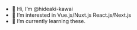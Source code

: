 - 👋 Hi, I’m @hideaki-kawai
- 👀 I’m interested in Vue.js/Nuxt.js React.js/Next.js
- 🌱 I’m currently learning these.

<!---
hideaki-kawai/hideaki-kawai is a ✨ special ✨ repository because its `README.md` (this file) appears on your GitHub profile.
You can click the Preview link to take a look at your changes.
--->
